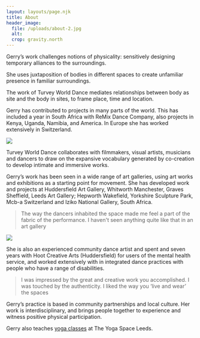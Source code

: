 ```yaml
---
layout: layouts/page.njk
title: About
header_image:
  file: /uploads/about-2.jpg
  alt:
  crop: gravity.north
---
```

Gerry’s work challenges notions of physicality: sensitively designing temporary alliances to the surroundings.

She uses juxtaposition of bodies in different spaces to create unfamiliar presence in familiar surroundings.

The work of Turvey World Dance mediates relationships between body as site and the body in sites, to frame place, time and location.

Gerry has contributed to projects in many parts of the world. This has included a year in South Africa with ReMix Dance Company, also projects in Kenya, Uganda, Namibia, and America. In Europe she has worked extensively in Switzerland.

![](/uploads/about-4.jpg)

Turvey World Dance collaborates with filmmakers, visual artists, musicians and dancers to draw on the expansive vocabulary generated by co-creation to develop intimate and immersive works.

Gerry’s work has been seen in a wide range of art galleries, using art works and exhibitions as a starting point for movement. She has developed work and projects at Huddersfield Art Gallery, Whitworth Manchester, Graves Sheffield, Leeds Art Gallery; Hepworth Wakefield, Yorkshire Sculpture Park, Mcb-a Switzerland and Iziko National Gallery, South Africa.

> The way the dancers inhabited the space made me feel a part of the fabric of the performance. I haven't seen anything quite like that in an art gallery

![](/uploads/about-1.jpg)

She is also an experienced community dance artist and spent and seven years with Hoot Creative Arts (Huddersfield) for users of the mental health service, and worked extensively with in integrated dance practices with people who have a range of disabilities.

> I was impressed by the great and creative work you accomplished. I was touched by the authenticity.
I liked the way you ‘live and wear’ the spaces

Gerry’s practice is based in community partnerships and local culture. Her work is interdisciplinary, and brings people together to experience and witness positive physical participation.

Gerry also teaches [yoga classes](/yoga/) at The Yoga Space Leeds.
